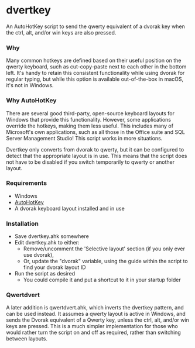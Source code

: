 # dvertkey
An AutoHotKey script to send the qwerty equivalent of a dvorak key when the ctrl, alt, and/or win keys are also pressed.

### Why
Many common hotkeys are defined based on their useful position on the qwerty keyboard, such as cut-copy-paste next to each other in the bottom left. It's handy to retain this consistent functionality while using dvorak for regular typing, but while this option is available out-of-the-box in macOS, it's not in Windows.

### Why AutoHotKey
There are several good third-party, open-source keyboard layouts for Windows that provide this functionality. However, some applications override the hotkeys, making them less useful. This includes many of Microsoft's own applications, such as all those in the Office suite and SQL Server Management Studio! This script works in more situations.

Dvertkey only converts from dvorak to qwerty, but it can be configured to detect that the appropriate layout is in use. This means that the script does not have to be disabled if you switch temporarily to qwerty or another layout.

### Requirements
* Windows
* [AutoHotKey](https://www.autohotkey.com)
* A dvorak keyboard layout installed and in use

### Installation
* Save dvertkey.ahk somewhere
* Edit dvertkey.ahk to either:
  * Remove/uncomment the 'Selective layout' section (if you only ever use dvorak),
  * Or, update the "dvorak" variable, using the guide within the script to find your dvorak layout ID
* Run the script as desired
  * You could compile it and put a shortcut to it in your startup folder

### Qwertdvert
A later addition is qwertdvert.ahk, which inverts the dvertkey pattern, and can be used instead.
It assumes a qwerty layout is active in Windows, and sends the Dvorak equivalent of a Qwerty key, unless the ctrl, alt, and/or win keys are pressed.
This is a much simpler implementation for those who would rather turn the script on and off as required, rather than switching between layouts.

